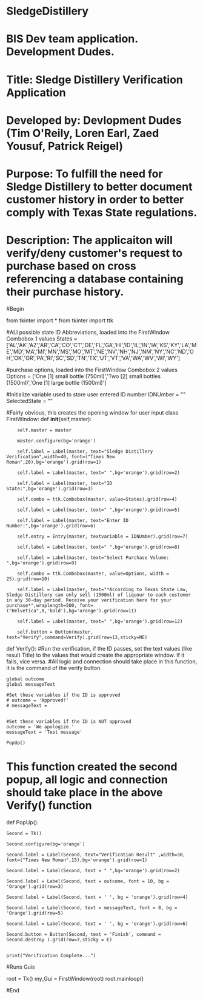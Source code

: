 # SledgeDistillery
# BIS Dev team application. Development Dudes. 
# Title: Sledge Distillery Verification Application
# Developed by: Devlopment Dudes (Tim O'Reily, Loren Earl, Zaed Yousuf, Patrick Reigel)

# Purpose: To fulfill the need for Sledge Distillery to better document customer history in order to better comply with Texas State regulations. 

# Description: The applicaiton will verify/deny customer's request to purchase based on cross referencing a database containing their purchase history. 
#Begin

from tkinter import *
from tkinter import ttk


#ALl possible state ID Abbreviations, loaded into the FirstWindow Combobox 1 values
States = ['AL','AK','AZ','AR','CA','CO','CT','DE','FL','GA','HI','ID','IL','IN','IA','KS','KY','LA','ME','MD','MA','MI','MN','MS','MO','MT','NE','NV','NH','NJ','NM','NY','NC','ND','OH','OK','OR','PA','RI','SC','SD','TN','TX','UT','VT','VA','WA','WV','WI','WY']

#purchase options, loaded into the FirstWindow Combobox 2 values
Options = ['One [1] small bottle (750ml)','Two [2] small bottles (1500ml)','One [1] large bottle (1500ml)']

#Initialize variable used to store user entered ID number
IDNUmber = ""
SelectedState = ""

#Fairly obvious, this creates the opening window for user input
class FirstWindow:
    def __init__(self,master):
        
        self.master = master
        
        master.configure(bg='orange')

        self.label = Label(master, text="Sledge Distillery Verification",width=40, font=("Times New Roman",20),bg='orange').grid(row=1)

        self.label = Label(master, text=" ",bg='orange').grid(row=2)

        self.label = Label(master, text="ID State:",bg='orange').grid(row=3)

        self.combo = ttk.Combobox(master, value=States).grid(row=4)

        self.label = Label(master, text=" ",bg='orange').grid(row=5)
         
        self.label = Label(master, text="Enter ID Number:",bg='orange').grid(row=6)

        self.entry = Entry(master, textvariable = IDNUmber).grid(row=7)

        self.label = Label(master, text=" ",bg='orange').grid(row=8)

        self.label = Label(master, text="Select Purchase Volume: ",bg='orange').grid(row=9)

        self.combo = ttk.Combobox(master, value=Options, width = 25).grid(row=10)

        self.label = Label(master, text="*According to Texas State Law, Sledge Distillery can only sell (1500ml) of liquour to each customer in any 30-day period. Receive your verification here for your purchase*",wraplength=500, font=("Helvetica",8,'bold'),bg='orange').grid(row=11)

        self.label = Label(master, text=" ",bg='orange').grid(row=12)

        self.button = Button(master, text="Verify",command=Verify).grid(row=13,sticky=NE)


def Verify():
    #Run the verification, if the ID passes, set the text values (like result Title) to the values that would create the appropriate window. If it fails, vice versa.
    #All logic and connection should take place in this function, it is the command of the verify button. 
     
    global outcome
    global messageText

    #Set these variables if the ID is approved
    # outcome = 'Approved!'
    # messageText = 


    #Set these variables if the ID is NOT approved
    outcome = 'We apologize.'
    messageText = 'Test message'

    PopUp()
    



# This function created the second popup, all logic and connection should take place in the above Verify() function
def PopUp():
    

    Second = Tk()

    Second.configure(bg='orange')

    Second.label = Label(Second, text="Verification Result" ,width=30, font=("Times New Roman",15),bg='orange').grid(row=1)

    Second.label = Label(Second, text = " ",bg='orange').grid(row=2)

    Second.label = Label(Second, text = outcome, font = 10, bg = 'Orange').grid(row=3)

    Second.label = Label(Second, text = ' ', bg = 'orange').grid(row=4)

    Second.label = Label(Second, text = messageText, font = 8, bg = 'Orange').grid(row=5)

    Second.label = Label(Second, text = ' ', bg = 'orange').grid(row=6)

    Second.button = Button(Second, text = 'Finish', command = Second.destroy ).grid(row=7,sticky = E)


    print("Verification Complete...")




#Runs Guis

root = Tk()
my_Gui = FirstWindow(root)
root.mainloop()
 

#End

